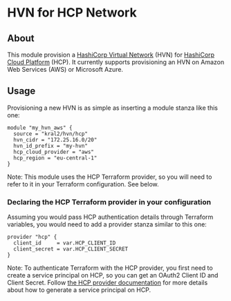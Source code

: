 # HVN for HCP Network

## About

This module provision a [HashiCorp Virtual Network](https://cloud.hashicorp.com/docs/hcp/network) (HVN) for [HashiCorp Cloud Platform](https://cloud.hashicorp.com/) (HCP). It currently supports provisioning an HVN on Amazon Web Services (AWS) or Microsoft Azure.

## Usage

Provisioning a new HVN is as simple as inserting a module stanza like this one:

```HCL
module "my_hvn_aws" {
  source = "kral2/hvn/hcp"
  hvn_cidr = "172.25.16.0/20"
  hvn_id_prefix = "my-hvn"
  hcp_cloud_provider = "aws"
  hcp_region = "eu-central-1"
}
```

Note: This module uses the HCP Terraform provider, so you will need to refer to it in your Terraform configuration. See below.

### Declaring the HCP Terraform provider in your configuration

Assuming you would pass HCP authentication details through Terraform variables, you would need to add a provider stanza similar to this one:

```HCL
provider "hcp" {
  client_id     = var.HCP_CLIENT_ID
  client_secret = var.HCP_CLIENT_SECRET
}
```

Note: To authenticate Terraform with the HCP provider, you first need to create a service principal on HCP, so you can get an OAuth2 Client ID and Client Secret. Follow [the HCP provider documentation](https://registry.terraform.io/providers/hashicorp/hcp/latest/docs/guides/auth) for more details about how to generate a service principal on HCP.

<!-- BEGIN_TF_DOCS -->

<!-- END_TF_DOCS -->